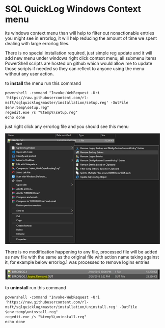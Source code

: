 # SQL QuickLog Windows Context menu

its windows context menu than will help to filter out nonactionable entries you might see in errorlog, it will help reducing the amount of time we spent dealing with large errorlog files.

There is no special installation required, just simple reg update and it will add new menu under windows right click context menu, all submenu items PowerShell scripts are hosted on github which would allow me to update those scripts if needed so they can reflect to anyone using the menu without any user action.

to **install** the menu run this command

```shell script
powershell -command "Invoke-WebRequest -Uri 'https://raw.githubusercontent.com/rl-msft/sqlquicklog/master/installation/setup.reg' -OutFile $env:temp\setup.reg"
regedit.exe /s "%temp%\setup.reg"
echo done
```

just right click any errorlog file and you should see this menu

  ![Image description](https://github.com/rl-msft/sqlquicklog/blob/master/images/menu.JPG)

There is no modification happening to any file, processed file will be added as new file with the same as the original file with action name taking against it, for example below errorlog.1 was processed to remove logins entries 

  ![Image description](https://github.com/rl-msft/sqlquicklog/blob/master/images/fileout.JPG)
  

to **uninstall** run this command

```shell script
powershell -command "Invoke-WebRequest -Uri 'https://raw.githubusercontent.com/rl-msft/sqlquicklog/master/installation/uninstall.reg' -OutFile $env:temp\uninstall.reg"
regedit.exe /s "%temp%\uninstall.reg"
echo done
```
